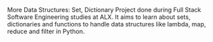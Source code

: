 More Data Structures: Set, Dictionary
Project done during Full Stack Software Engineering studies at ALX. It aims to learn about sets, dictionaries and functions to handle data structures like lambda, map, reduce and filter in Python.
